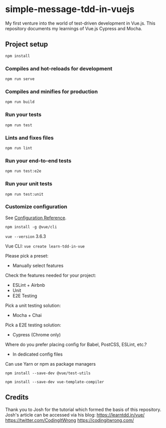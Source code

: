 # simple-message-tdd-in-vuejs

My first venture into the world of test-driven development in Vue.js. This repository documents my learnings of Vue.js Cypress and Mocha.

## Project setup
```
npm install
```

### Compiles and hot-reloads for development
```
npm run serve
```

### Compiles and minifies for production
```
npm run build
```

### Run your tests
```
npm run test
```

### Lints and fixes files
```
npm run lint
```

### Run your end-to-end tests
```
npm run test:e2e
```

### Run your unit tests
```
npm run test:unit
```

### Customize configuration
See [Configuration Reference](https://cli.vuejs.org/config/).

`npm install -g @vue/cli`

`vue --version`
3.6.3

Vue CLI:
`vue create learn-tdd-in-vue`

Please pick a preset: 
- Manually select features

Check the features needed for your project:
- ESLint + Airbnb
- Unit
- E2E Testing

Pick a unit testing solution: 
- Mocha + Chai

Pick a E2E testing solution: 
- Cypress (Chrome only)

Where do you prefer placing config for Babel, PostCSS, ESLint, etc.? 
- In dedicated config files

Can use Yarn or npm as package managers

`npm install --save-dev @vue/test-utils`

`npm install --save-dev vue-template-compiler`

## Credits

Thank you to Josh for the tutorial which formed the basis of this repository. Josh's article can be accessed via his blog:
https://learntdd.in/vue/
https://twitter.com/CodingItWrong
https://codingitwrong.com/

